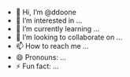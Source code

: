 - 👋 Hi, I’m @ddoone
- 👀 I’m interested in ...
- 🌱 I’m currently learning ...
- 💞️ I’m looking to collaborate on ...
- 📫 How to reach me ...
- 😄 Pronouns: ...
- ⚡ Fun fact: ...

<!---
ddoone/ddoone is a ✨ special ✨ repository because its `README.md` (this file) appears on your GitHub profile.
You can click the Preview link to take a look at your changes.
--->
